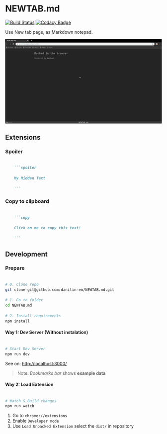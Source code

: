 # NEWTAB.md

[![Build Status](https://github.com/danilin-em/NEWTAB.md/workflows/CI/badge.svg)](https://github.com/danilin-em/NEWTAB.md/actions?query=workflow%3ACI)
[![Codacy Badge](https://api.codacy.com/project/badge/Grade/61ca11b9447045a4952ec50c34afb0fe)](https://www.codacy.com/manual/danilin-em/NEWTAB.md?utm_source=github.com&amp;utm_medium=referral&amp;utm_content=danilin-em/NEWTAB.md&amp;utm_campaign=Badge_Grade)

Use New tab page, as Markdown notepad.

![Preview](./doc/preview.gif)

## Extensions

### Spoiler

```markdown

    ```spoiler

    My Hidden Text

    ```

```

### Copy to clipboard

```markdown

    ```copy

    Click on me to copy this text!

    ```

```

## Development

### Prepare

```sh

# 0. Clone repo
git clone git@github.com:danilin-em/NEWTAB.md.git

# 1. Go to folder
cd NEWTAB.md

# 2. Install requirements
npm install

```

#### Way 1: Dev Server (Without instalation)

```sh

# Start Dev Server
npm run dev

```

See on: [http://localhost:3000/](http://localhost:3000/)

> Note: *Bookmarks bar* shows **example data**

#### Way 2: Load Extension

```sh

# Watch & Build changes
npm run watch

```

1. Go to `chrome://extensions`
2. Enable `Developer mode`
3. Use `Load Unpacked Extension` select the `dist/` in repository
